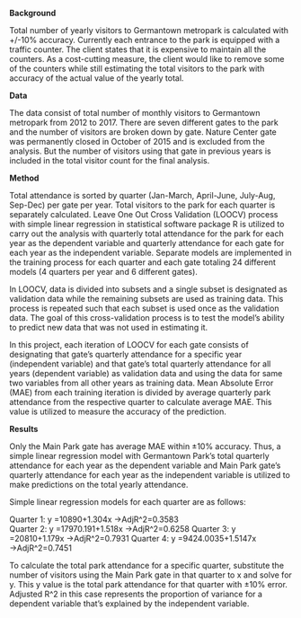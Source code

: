 **Background**

Total number of yearly visitors to Germantown metropark is calculated with +/-10% accuracy. Currently each 
entrance to the park is equipped with a traffic counter. The client states that it is expensive to maintain all 
the counters. As a cost-cutting measure, the client would like to remove some of the counters while still 
estimating the total visitors to the park with accuracy of the actual value of the yearly total.

**Data**

The data consist of total number of monthly visitors to Germantown metropark from 2012 to 2017. There are seven 
different gates to the park and the number of visitors are broken down by gate. Nature Center gate was 
permanently closed in October of 2015 and is excluded from the analysis. But the number of visitors using that 
gate in previous years is included in the total visitor count for the final analysis. 

**Method**

Total attendance is sorted by quarter (Jan-March, April-June, July-Aug, Sep-Dec) per gate per year. Total 
visitors to the park for each quarter is separately calculated. Leave One Out Cross Validation (LOOCV) process 
with simple linear regression in statistical software package R is utilized to carry out the analysis with 
quarterly total attendance for the park for each year as the dependent variable and quarterly attendance for 
each gate for each year as the independent variable. Separate models are implemented in the training process for 
each quarter and each gate totaling 24 different models (4 quarters per year and 6 different gates). 

In LOOCV, data is divided into subsets and a single subset is designated as validation data while the remaining 
subsets are used as training data. This process is repeated such that each subset is used once as the validation 
data. The goal of this cross-validation process is to test the model’s ability to predict new data that was not 
used in estimating it. 

In this project, each iteration of LOOCV for each gate consists of designating that gate’s quarterly attendance 
for a specific year (independent variable) and that gate’s total quarterly attendance for all years (dependent 
variable) as validation data and using the data for same two variables from all other years as training data. 
Mean Absolute Error (MAE) from each training iteration is divided by average quarterly park attendance from the 
respective quarter to calculate average MAE. This value is utilized to measure the accuracy of the prediction. 

**Results**

Only the Main Park gate has average MAE within ±10% accuracy. Thus, a simple linear regression model with 
Germantown Park’s total quarterly attendance for each year as the dependent variable and Main Park gate’s 
quarterly attendance for each year as the independent variable is utilized to make predictions on the total 
yearly attendance. 

Simple linear regression models for each quarter are as follows:

Quarter 1: y =10890+1.304x     →AdjR^2=0.3583    
Quarter 2: y =17970.191+1.518x     →AdjR^2=0.6258
Quarter 3: y =20810+1.179x     →AdjR^2=0.7931
Quarter 4: y =9424.0035+1.5147x     →AdjR^2=0.7451

To calculate the total park attendance for a specific quarter, substitute the number of visitors using the Main 
Park gate in that quarter to x and solve for y. This y value is the total park attendance for that quarter with 
±10% error. Adjusted R^2 in this case represents the proportion of variance for a dependent variable that’s 
explained by the independent variable. 



